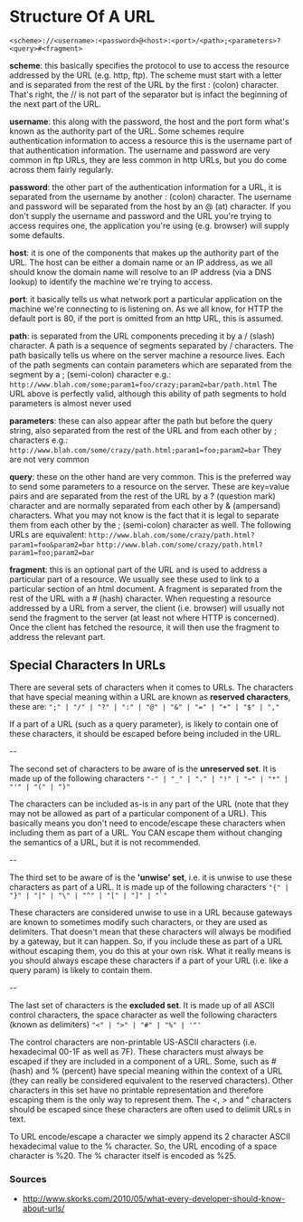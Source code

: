 Structure Of A URL
==================

`<scheme>://<username>:<password>@<host>:<port>/<path>;<parameters>?<query>#<fragment>`

**scheme**: this basically specifies the protocol to use to access the resource addressed by the URL (e.g. http, ftp). The scheme must start with a letter and is separated from the rest of the URL by the first : (colon) character. That's right, the // is not part of the separator but is infact the beginning of the next part of the URL.

**username**: this along with the password, the host and the port form what's known as the authority part of the URL. Some schemes require authentication information to access a resource this is the username part of that authentication information. The username and password are very common in ftp URLs, they are less common in http URLs, but you do come across them fairly regularly.

**password**: the other part of the authentication information for a URL, it is separated from the username by another : (colon) character. The username and password will be separated from the host by an @ (at) character. If you don't supply the username and password and the URL you're trying to access requires one, the application you're using (e.g. browser) will supply some defaults.

**host**: it is one of the components that makes up the authority part of the URL. The host can be either a domain name or an IP address, as we all should know the domain name will resolve to an IP address (via a DNS lookup) to identify the machine we're trying to access.

**port**: it basically tells us what network port a particular application on the machine we're connecting to is listening on. As we all know, for HTTP the default port is 80, if the port is omitted from an http URL, this is assumed.

**path**: is separated from the URL components preceding it by a / (slash) character. A path is a sequence of segments separated by / characters. The path basically tells us where on the server machine a resource lives. Each of the path segments can contain parameters which are separated from the segment by a ; (semi-colon) character e.g.:
`http://www.blah.com/some;param1=foo/crazy;param2=bar/path.html`
The URL above is perfectly valid, although this ability of path segments to hold parameters is almost never used

**parameters**: these can also appear after the path but before the query string, also separated from the rest of the URL and from each other by ; characters e.g.:
`http://www.blah.com/some/crazy/path.html;param1=foo;param2=bar`
They are not very common

**query**: these on the other hand are very common. This is the preferred way to send some parameters to a resource on the server. These are key=value pairs and are separated from the rest of the URL by a ? (question mark) character and are normally separated from each other by & (ampersand) characters. What you may not know is the fact that it is legal to separate them from each other by the ; (semi-colon) character as well. The following URLs are equivalent:
`http://www.blah.com/some/crazy/path.html?param1=foo&param2=bar`
`http://www.blah.com/some/crazy/path.html?param1=foo;param2=bar`

**fragment**: this is an optional part of the URL and is used to address a particular part of a resource. We usually see these used to link to a particular section of an html document. A fragment is separated from the rest of the URL with a # (hash) character. When requesting a resource addressed by a URL from a server, the client (i.e. browser) will usually not send the fragment to the server (at least not where HTTP is concerned). Once the client has fetched the resource, it will then use the fragment to address the relevant part.

Special Characters In URLs
--------------------------

There are several sets of characters when it comes to URLs. The characters that have special meaning within a URL are known as **reserved characters**, these are:
`";" | "/" | "?" | ":" | "@" | "&" | "=" | "+" | "$" | ","`

If a part of a URL (such as a query parameter), is likely to contain one of these characters, it should be escaped before being included in the URL.

--

The second set of characters to be aware of is the **unreserved set**. It is made up of the following characters
`"-" | "_" | "." | "!" | "~" | "*" | "'" | "(" | ")"`

The characters can be included as-is in any part of the URL (note that they may not be allowed as part of a particular component of a URL). This basically means you don't need to encode/escape these characters when including them as part of a URL. You CAN escape them without changing the semantics of a URL, but it is not recommended.

--

The third set to be aware of is the **'unwise' set**, i.e. it is unwise to use these characters as part of a URL. It is made up of the following characters
```"{" | "}" | "|" | "\" | "^" | "[" | "]" | "`"```

These characters are considered unwise to use in a URL because gateways are known to sometimes modify such characters, or they are used as delimiters. That doesn't mean that these characters will always be modified by a gateway, but it can happen. So, if you include these as part of a URL without escaping them, you do this at your own risk. What it really means is you should always escape these characters if a part of your URL (i.e. like a query param) is likely to contain them.

--

The last set of characters is the **excluded set**. It is made up of all ASCII control characters, the space character as well the following characters (known as delimiters)
`"<" | ">" | "#" | "%" | '"'`

The control characters are non-printable US-ASCII characters (i.e. hexadecimal 00-1F as well as 7F). These characters must always be escaped if they are included in a component of a URL. Some, such as # (hash) and % (percent) have special meaning within the context of a URL (they can really be considered equivalent to the reserved characters). Other characters in this set have no printable representation and therefore escaping them is the only way to represent them. The <, > and “ characters should be escaped since these characters are often used to delimit URLs in text.

To URL encode/escape a character we simply append its 2 character ASCII hexadecimal value to the % character. So, the URL encoding of a space character is %20. The % character itself is encoded as %25.



### Sources
- http://www.skorks.com/2010/05/what-every-developer-should-know-about-urls/
